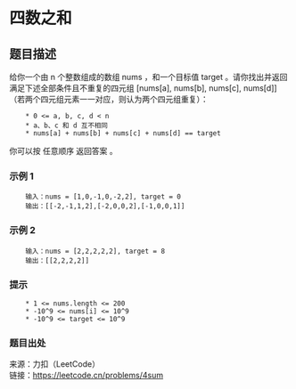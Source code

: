 # 四数之和

## 题目描述

给你一个由 n 个整数组成的数组 nums ，和一个目标值 target 。请你找出并返回满足下述全部条件且不重复的四元组 [nums[a], nums[b], nums[c], nums[d]] （若两个四元组元素一一对应，则认为两个四元组重复）：

```text
    * 0 <= a, b, c, d < n
    * a、b、c 和 d 互不相同
    * nums[a] + nums[b] + nums[c] + nums[d] == target
```

你可以按 任意顺序 返回答案 。

### 示例 1

```text
    输入：nums = [1,0,-1,0,-2,2], target = 0
    输出：[[-2,-1,1,2],[-2,0,0,2],[-1,0,0,1]]
```

### 示例 2

```text
    输入：nums = [2,2,2,2,2], target = 8
    输出：[[2,2,2,2]]
```

### 提示

```text
    * 1 <= nums.length <= 200
    * -10^9 <= nums[i] <= 10^9
    * -10^9 <= target <= 10^9
```

### 题目出处

来源：力扣（LeetCode）  
链接：<https://leetcode.cn/problems/4sum>
